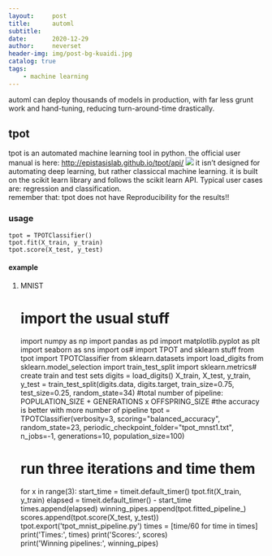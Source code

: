 ```yaml
---
layout:     post
title:      automl
subtitle:   
date:       2020-12-29
author:     neverset
header-img: img/post-bg-kuaidi.jpg
catalog: true
tags:
    - machine learning
---
```


automl can deploy thousands of models in production, with far less grunt work and hand-tuning, reducing turn-around-time drastically.

## tpot
tpot is an automated machine learning tool in python. the official user manual is here: http://epistasislab.github.io/tpot/api/
![](https://raw.githubusercontent.com/neverset123/cloudimg/master/Img20210104000151.png)
it isn’t designed for automating deep learning, but rather classiccal machine learning. it is built on the scikit learn library and follows the scikit learn API. Typical user cases are: regression and classification.    
remember that: tpot does not have Reproducibility for the results!!
### usage

    tpot = TPOTClassifier()
    tpot.fit(X_train, y_train)
    tpot.score(X_test, y_test)

#### example
1) MNIST

    # import the usual stuff
    import numpy as np 
    import pandas as pd 
    import matplotlib.pyplot as plt
    import seaborn as sns
    import os# import TPOT and sklearn stuff
    from tpot import TPOTClassifier
    from sklearn.datasets import load_digits
    from sklearn.model_selection import train_test_split
    import sklearn.metrics# create train and test sets
    digits = load_digits()
    X_train, X_test, y_train, y_test = train_test_split(digits.data, digits.target, train_size=0.75, test_size=0.25, random_state=34)
    #total number of pipeline: POPULATION_SIZE + GENERATIONS x OFFSPRING_SIZE
    #the accuracy is better with more number of pipeline
    tpot = TPOTClassifier(verbosity=3, 
                        scoring="balanced_accuracy", 
                        random_state=23, 
                        periodic_checkpoint_folder="tpot_mnst1.txt", 
                        n_jobs=-1, 
                        generations=10, 
                        population_size=100)
    # run three iterations and time them
    for x in range(3):
        start_time = timeit.default_timer()
        tpot.fit(X_train, y_train)
        elapsed = timeit.default_timer() - start_time
        times.append(elapsed)
        winning_pipes.append(tpot.fitted_pipeline_)
        scores.append(tpot.score(X_test, y_test))
        tpot.export('tpot_mnist_pipeline.py')
    times = [time/60 for time in times]
    print('Times:', times)
    print('Scores:', scores)   
    print('Winning pipelines:', winning_pipes)